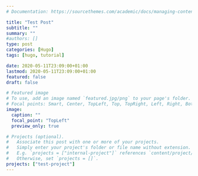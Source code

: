 ```yaml
---
# Documentation: https://sourcethemes.com/academic/docs/managing-content/

title: "Test Post"
subtitle: ""
summary: ""
#authors: []
type: post
categories: [Hugo]
tags: [hugo, tutorial]

date: 2020-05-11T23:09:00+01:00
lastmod: 2020-05-11T23:09:00+01:00
featured: false
draft: false

# Featured image
# To use, add an image named `featured.jpg/png` to your page's folder.
# Focal points: Smart, Center, TopLeft, Top, TopRight, Left, Right, BottomLeft, Bottom, BottomRight.
image:
  caption: ""
  focal_point: "TopLeft"
  preview_only: true

# Projects (optional).
#   Associate this post with one or more of your projects.
#   Simply enter your project's folder or file name without extension.
#   E.g. `projects = ["internal-project"]` references `content/project/deep-learning/index.md`.
#   Otherwise, set `projects = []`.
projects: ["test-project"]
---
```

